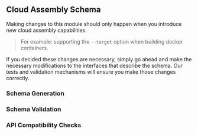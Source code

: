 ## Cloud Assembly Schema

Making changes to this module should only happen when you introduce new cloud assembly capabilities.

> For example: supporting the `--target` option when building docker containers.

If you decided these changes are necessary, simply go ahead and make the necessary modifications to the interfaces that describe the schema. Our tests and validation mechanisms will ensure you make those changes correctly.

### Schema Generation

### Schema Validation

### API Compatibility Checks
